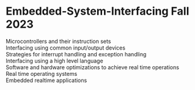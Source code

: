 # Embedded-System-Interfacing Fall 2023
Microcontrollers and their instruction sets <br>
Interfacing using common input/output devices  <br>
Strategies for interrupt handling and exception handling <br>
Interfacing using a high level language <br>
Software and hardware optimizations to achieve real time operations <br>
Real time operating systems <br>
Embedded realtime applications <br>
